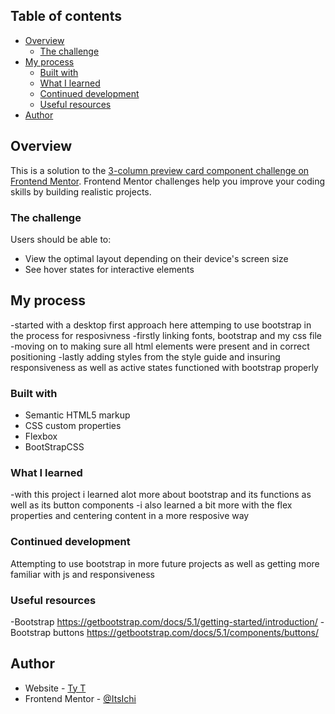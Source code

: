 ## Table of contents

- [Overview](#overview)
  - [The challenge](#the-challenge)
- [My process](#my-process)
  - [Built with](#built-with)
  - [What I learned](#what-i-learned)
  - [Continued development](#continued-development)
  - [Useful resources](#useful-resources)
- [Author](#author)

## Overview

This is a solution to the [3-column preview card component challenge on Frontend Mentor](https://www.frontendmentor.io/challenges/3column-preview-card-component-pH92eAR2-). Frontend Mentor challenges help you improve your coding skills by building realistic projects.

### The challenge

Users should be able to:

- View the optimal layout depending on their device's screen size
- See hover states for interactive elements

## My process
  -started with a desktop first approach here attemping to use bootstrap in the process for resposivness
  -firstly linking fonts, bootstrap and my css file
  -moving on to making sure all html elements were present and in correct positioning
  -lastly adding styles from the style guide and insuring responsiveness as well as active states functioned with bootstrap properly
### Built with

- Semantic HTML5 markup
- CSS custom properties
- Flexbox
- BootStrapCSS

### What I learned

-with this project i learned alot more about bootstrap and its functions as well as its button components 
-i also learned a bit more with the flex properties and centering content in a more resposive way

### Continued development

Attempting to use bootstrap in more future projects as well as getting more familiar with js and responsiveness

### Useful resources

-Bootstrap https://getbootstrap.com/docs/5.1/getting-started/introduction/
-Bootstrap buttons https://getbootstrap.com/docs/5.1/components/buttons/

## Author

- Website - [Ty T](https://github.com/ItsIchi)
- Frontend Mentor - [@ItsIchi](https://www.frontendmentor.io/profile/ItsIchi)